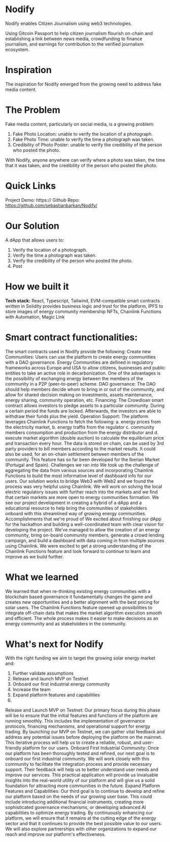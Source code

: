 # Nodify
Nodify enables Citizen Journalism using web3 technologies.

Using Gitcoin Passport to help citizen journalism flourish on-chain and establishing a link between news media, crowdfunding to finance journalism, and earnings for contribution to the verified journalism ecosystem.

# Inspiration
The inspiration for Nodify emerged from the growing need to address fake media content.

# The Problem
Fake media content, particularly on social media, is a growing problem:
1.	Fake Photo Location: unable to verify the location of a photograph.
2.	Fake Photo Time: unable to verify the time a photograph was taken.
3.	Credibility of Photo Poster: unable to verify the credibility of the person who posted the photo.

With Nodify, anyone anywhere can verify where a photo was taken, the time that it was taken, and the credibility of the person who posted the photo.

# Quick Links
Project Demo: https:// 
Github Repo: https://github.com/sebastianbarkan/Nodify/

# Our Solution
A dApp that allows users to:
1.	Verify the location of a photograph.
2. Verify the time a photograph was taken.
3. Verify the credibility of the person who posted the photo.
4. Post 

# How we built it

**Tech stack:** React, Typescript, Tailwind, EVM-compatible smart contracts written in Solidity provides business logic and trust for the platform, IPFS to store images of energy community membership NFTs, Chainlink Functions with Automation, Magic Link
 
# Smart contract functionalities:
The smart contracts used in Nodify provide the following: Create new Communities: Users can use the platform to create energy communities with a DAO governance. Energy Communities are defined in regulatory frameworks across Europe and USA to allow citizens, businesses and public entities to take an active role in decarbonization. One of the advantages is the possibility of exchanging energy between the members of the community in a P2P (peer-to-peer) scheme.
DAO governance: The DAO should help members decide whom to bring in or out of the community, and allow for shared decision making on investments, assets maintenance, energy sharing, community operation, etc.
Financing: The Crowdloan smart contract allows investors to pledge assets to a particular community. During a certain period the funds are locked. Afterwards, the investors are able to withdraw their funds plus the yield.
Operation Support: The platform leverages Chainlink Functions to fetch the following: a. energy prices from the electricity market, b. energy traffis from the regulator c. community members consumption and production from the energy distributor and d. execute market algorithm (double auction) to calculate the equilibrium price and transaction every hour.
The data is stored on chain, can be used by 3rd party providers to bill members according to the market results. It could also be used, for an on-chain settlement between members of the community. This feature has so far been developed for the Iberian Market (Portugal and Spain).
Challenges we ran into
We took up the challenge of aggregating the data from various sources and incorporating Chainlink Functions to build the most informative level of dashboard info for our users. Our solution works to bridge Web3 with Web2 and we found the process was very helpful using Chainlink. We will work on solving the local electric regulatory issues with further reach into the markets and we find that certain markets are more open to energy communities formation. We see our project development in creating a hybrid of a dApp and a educational resource to help bring the communities of stakeholders onboard with this streamlined way of growing energy communities.
Accomplishments that we're proud of
We excited about finishing our dApp for the hackathon and building a well-coordinated team with clear vision for developing the project. We’ve managed to allow the creation of an energy community, bring on-board community members, generate a crowd lending campaign, and build a dashboard with data coming in from multiple sources using Chainlink. We were excited to get a strong understanding of the Chainlink Functions feature and look forward to continue to learn and improve as we build further.
# What we learned
We learned that when re-thinking existing energy communities with a blockchain based governance it fundamentally changes the game and creates new opportunities and a better alignment with the best pricing for solar users. The Chainlink Functions feature opened up possibilities to integrate off-chain data that makes the market algorithm execution smooth and efficient. The whole process makes it easier to make decisions as an energy community and as stakeholders in the community.
# What's next for Nodify
With the right funding we aim to target the growing solar energy market and:
1.	Further validate assumptions
2.	Release and launch MVP on Testnet
3.	Onboard our first industrial energy community
4.	Increase the team
5.	Expand platform features and capabilities
6.	
Release and Launch MVP on Testnet: Our primary focus during this phase will be to ensure that the initial features and functions of the platform are running smoothly. This includes the implementation of governance protocols, financing mechanisms, and operational support for energy trading. By launching our MVP on Testnet, we can gather vital feedback and address any potential issues before deploying the platform on the mainnet. This iterative process will help us to create a reliable, robust, and user-friendly platform for our users.
Onboard First Industrial Community: Once our platform has been thoroughly tested and refined, our next goal is to onboard our first industrial community. We will work closely with this community to facilitate the integration process and provide necessary support. Their feedback will help us to better understand user needs and improve our services. This practical application will provide us invaluable insights into the real-world utility of our platform and will give us a solid foundation for attracting more communities in the future.
Expand Platform Features and Capabilities: Our third goal is to continue to develop and refine our platform based on the needs of our growing user base. This could include introducing additional financial instruments, creating more sophisticated governance mechanisms, or developing advanced AI capabilities to optimize energy trading. By continuously enhancing our platform, we will ensure that it remains at the cutting edge of the energy sector and that it continues to provide the best possible value to our users. We will also explore partnerships with other organizations to expand our reach and improve our platform's effectiveness.

